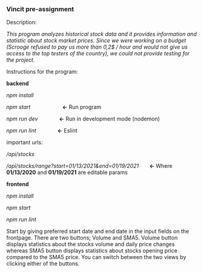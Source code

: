 ### Vincit pre-assignment


Description:

_This program analyzes historical stock data and it provides information and statistic about stock market prices. Since we were working on a budget (Scrooge refused to pay us more than 0,2$ / hour and would not give us access to the top testers of the country), we could not provide testing for the project._

Instructions for the program:

**backend**

_npm install_

_npm start_      **<-** Run program

_npm run dev_    **<-** Run in development mode (nodemon)

_npm run lint_    **<-** Eslint


important urls:

_/api/stocks_

_/api/stocks/range?start=01/13/2021&end=01/19/2021_  **<-** Where **01/13/2020** and **01/19/2021** are editable params



**frontend**


_npm install_

_npm start_

_npm run lint_


Start by giving preferred start date and end date in the input fields on the frontpage. There are two buttons; Volume and SMA5. Volume button displays statistics about the stocks volume and daily price changes whereas SMA5 button displays statistics about stocks opening price compared to the SMA5 price. You can switch between the two views by clicking either of the buttons. 



